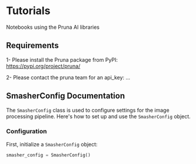# Tutorials
Notebooks using the Pruna AI libraries
## Requirements
1- Please install the Pruna package from PyPI: https://pypi.org/project/pruna/

2- Please contact the pruna team for an api_key: ...

## SmasherConfig Documentation

The `SmasherConfig` class is used to configure settings for the image processing pipeline. Here's how to set up and use the `SmasherConfig` object.

### Configuration

First, initialize a `SmasherConfig` object:

```python
smasher_config = SmasherConfig()
